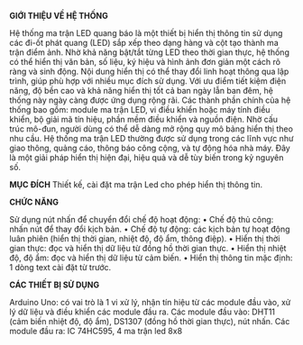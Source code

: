 **GIỚI THIỆU VỀ HỆ THỐNG**

Hệ thống ma trận LED quang báo là một thiết bị hiển thị thông tin sử dụng các đi-ốt phát quang (LED) sắp xếp theo dạng hàng và cột tạo thành ma trận điểm ảnh. Nhờ khả năng bật/tắt từng LED theo thời gian thực, hệ thống có thể hiển thị văn bản, số liệu, ký hiệu và hình ảnh đơn giản một cách rõ ràng và sinh động. Nội dung hiển thị có thể thay đổi linh hoạt thông qua lập trình, giúp phù hợp với nhiều mục đích sử dụng. Với ưu điểm tiết kiệm điện năng, độ bền cao và khả năng hiển thị tốt cả ban ngày lẫn ban đêm, hệ thống này ngày càng được ứng dụng rộng rãi. Các thành phần chính của hệ thống bao gồm: module ma trận LED, vi điều khiển hoặc máy tính điều khiển, bộ giải mã tín hiệu, phần mềm điều khiển và nguồn điện. Nhờ cấu trúc mô-đun, người dùng có thể dễ dàng mở rộng quy mô bảng hiển thị theo nhu cầu. Hệ thống ma trận LED thường được sử dụng trong các lĩnh vực như giao thông, quảng cáo, thông báo công cộng, và tự động hóa nhà máy. Đây là một giải pháp hiển thị hiện đại, hiệu quả và dễ tùy biến trong kỷ nguyên số.

**MỤC ĐÍCH**
Thiết kế, cài đặt ma trận Led cho phép hiển thị thông tin.

**CHỨC NĂNG**

Sử dụng nút nhấn để chuyển đổi chế độ hoạt động:
•	Chế độ thủ công: nhấn nút để thay đổi kịch bản.
•	Chế độ tự động: các kịch bản tự hoạt động luân phiên (hiển thị thời gian, nhiệt độ, độ ẩm, thông điệp).
•	Hiển thị thời gian thực: đọc và hiển thị dữ liệu từ đồng hồ thời gian thực.
•	Hiển thị nhiệt độ, độ ẩm: đọc và hiển thị dữ liệu từ cảm biến.
•	Hiển thị thông tin mặc định: 1 dòng text cài đặt từ trước.

**CÁC THIẾT BỊ SỬ DỤNG**

Arduino Uno: có vai trò là 1 vi xử lý, nhận tín hiệu từ các module đầu vào, xử lý dữ liệu và điều khiển các module đầu ra.
Các module đầu vào: DHT11 (cảm biến nhiệt độ, độ ẩm), DS1307 (đồng hồ thời gian thực), nút nhấn.
Các module đầu ra: IC 74HC595, 4 ma trận led 8x8
